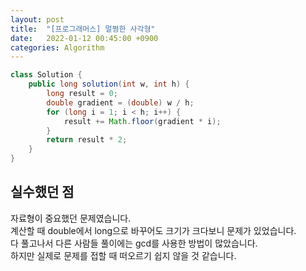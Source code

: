 ```yaml
---
layout: post
title:  "[프로그래머스] 멀쩡한 사각형"
date:   2022-01-12 00:45:00 +0900
categories: Algorithm
---
```


```java 
class Solution {
    public long solution(int w, int h) {
        long result = 0;
        double gradient = (double) w / h;
        for (long i = 1; i < h; i++) {
            result += Math.floor(gradient * i);
        }
        return result * 2;
    }
}
```

## 실수했던 점
자료형이 중요했던 문제였습니다.  
계산할 때 double에서 long으로 바꾸어도 크기가 크다보니 문제가 있었습니다.  
다 풀고나서 다른 사람들 풀이에는 gcd를 사용한 방법이 많았습니다.  
하지만 실제로 문제를 접할 때 떠오르기 쉽지 않을 것 같습니다.  